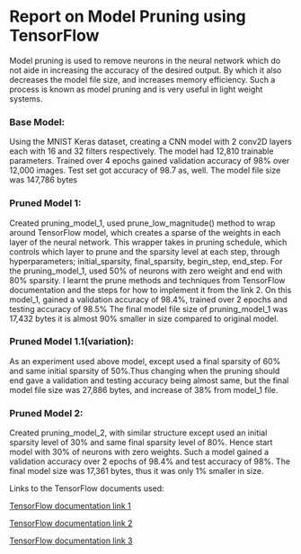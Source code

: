 <!DOCTYPE html>
<html>
<h1>
	Report on Model Pruning using TensorFlow
</h1>


<p>
	Model pruning is used to remove neurons in the neural network which do not aide in increasing the accuracy of the desired output. By which it also decreases the model file size, and increases memory efficiency. Such a process is known as model pruning and is very useful in light weight systems.
</p>

<div>
	<h3>
		<b>
		Base Model:
	</b>
</h3>
<p>
Using the MNIST Keras dataset, creating a CNN model with 2 conv2D layers each with 16 and 32 filters respectively. The model had 12,810 trainable parameters. Trained over 4 epochs gained validation accuracy of 98% over 12,000 images. Test set got accuracy of 98.7 as, well. The model file size was 147,786 bytes

</p>
</div>

<div>
	<h3>
		<b>
		Pruned Model 1:
	</b>
	</h3>
	<p>
Created pruning_model_1, used prune_low_magnitude() method to wrap around TensorFlow model, which creates a sparse of the weights in each layer of the neural network. This wrapper takes in pruning schedule, which controls which layer to prune and the sparsity level at each step, through hyperparameters; initial_sparsity,  final_sparsity, begin_step, end_step.
For the pruning_model_1, used 50% of neurons with zero weight and end with 80% sparsity. I learnt the prune methods and techniques from TensorFlow documentation and the steps for how to implement it from the link 2.  On this model_1, gained a validation accuracy of 98.4%, trained over 2 epochs and testing accuracy of 98.5%  The final model file size of pruning_model_1 was 17,432 bytes it is almost 90% smaller in size compared to original model. 
</p>
</div>

<div>
	<h3>
		<b>
		Pruned Model 1.1(variation):
	</b>
	</h3>
	<p>
		As an experiment used above model, except used a final sparsity of 60% and same initial sparsity of 50%.Thus changing when the pruning should end gave a validation and testing accuracy being almost same, but the final model file size was 27,886 bytes, and increase of 38% from model_1 file. 
	</p>
</div>

<div>
	<h3>
		<b>
			Pruned Model 2:
		</b>
	</h3>
	<p>
		Created pruning_model_2, with similar structure except used an initial sparsity level of 30% and same final sparsity level of 80%. Hence start model with 30% of neurons with zero weights. Such a model gained a validation accuracy over 2 epochs of 98.4% and test accuracy of  98%. The final model size was 17,361 bytes, thus it was only 1% smaller in size. 
	</p>
</div>

<div>
	<p>
		Links to the TensorFlow documents used:
	</p>
	<p>
<a href="https://www.tensorflow.org/model_optimization/api_docs/python/tfmot/sparsity/keras/prune_low_magnitude">TensorFlow documentation link 1 </a>
</p>
<p>
</p>
<a href = "https://www.tensorflow.org/model_optimization/guide/pruning/pruning_with_keras">TensorFlow documentation link 2</a>
<p>
</p>
 <a href="https://www.tensorflow.org/model_optimization/guide/pruning/comprehensive_guide">TensorFlow documentation link 3</a>
</p>

</html>
